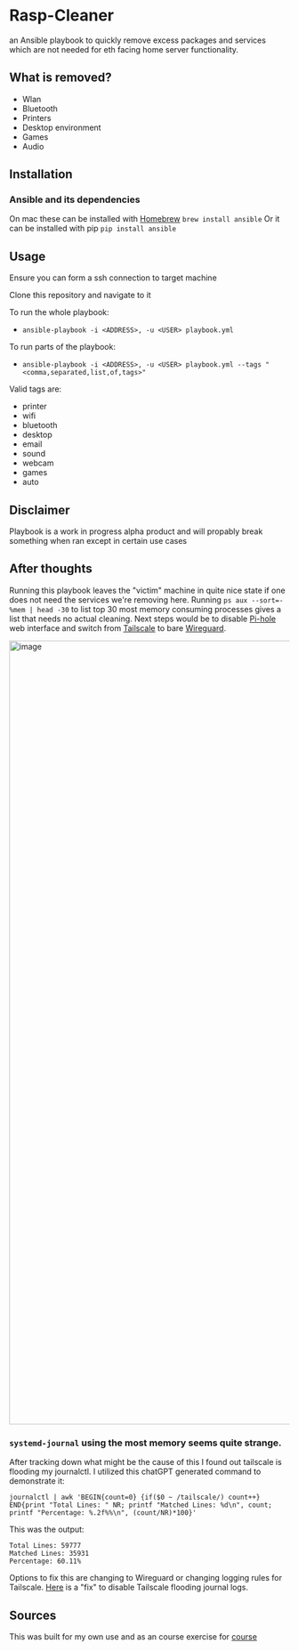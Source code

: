 # Rasp-Cleaner

an Ansible playbook to quickly remove excess packages and services which are not needed for
eth facing home server functionality.

## What is removed?
- Wlan
- Bluetooth
- Printers
- Desktop environment
- Games
- Audio

## Installation

### Ansible and its dependencies

On mac these can be installed with [Homebrew](https://brew.sh/) `brew install ansible`
Or it can be installed with pip `pip install ansible`

## Usage

Ensure you can form a ssh connection to target machine

Clone this repository and navigate to it

To run the whole playbook:
- `ansible-playbook -i <ADDRESS>, -u <USER> playbook.yml`

To run parts of the playbook:
- `ansible-playbook -i <ADDRESS>, -u <USER> playbook.yml --tags "<comma,separated,list,of,tags>"`

Valid tags are:
- printer
- wifi
- bluetooth
- desktop
- email
- sound
- webcam
- games
- auto

## Disclaimer

Playbook is a work in progress alpha product and will propably break something when ran except in certain use cases

## After thoughts 

Running this playbook leaves the "victim" machine in quite nice state if one does not need the services we're removing here.
Running `ps aux --sort=-%mem | head -30` to list top 30 most memory consuming processes gives a list that needs no actual cleaning.
Next steps would be to disable [Pi-hole](https://pi-hole.net/) web interface and switch from [Tailscale](https://tailscale.com/) to bare [Wireguard](https://www.wireguard.com/).
 
<img width="1409" alt="image" src="https://github.com/RAV64/Rasp-Cleaner/assets/73443709/72a6ee2c-5d13-409d-8550-ea4602c9a925">

### `systemd-journal` using the most memory seems quite strange.

After tracking down what might be the cause of this I found out tailscale is flooding my journalctl. I utilized this chatGPT generated command to demonstrate it:

`journalctl | awk 'BEGIN{count=0} {if($0 ~ /tailscale/) count++} END{print "Total Lines: " NR; printf "Matched Lines: %d\n", count; printf "Percentage: %.2f%%\n", (count/NR)*100}'`

This was the output:

```
Total Lines: 59777
Matched Lines: 35931
Percentage: 60.11%
```

Options to fix this are changing to Wireguard or changing logging rules for Tailscale. [Here](https://github.com/tailscale/tailscale/issues/1548#issuecomment-1031152941) is a "fix" to disable Tailscale flooding journal logs.

## Sources

This was built for my own use and as an course exercise for [course](https://terokarvinen.com/2023/palvelinten-hallinta-2023-kevat/)
